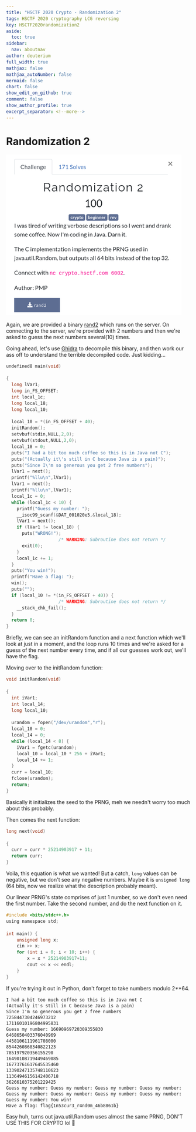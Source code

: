 ```yaml
---
title: "HSCTF 2020 Crypto - Randomization 2"
tags: HSCTF 2020 cryptography LCG reversing
key: HSCTF2020randomization2
aside:
  toc: true
sidebar:
  nav: aboutnav
author: deuterium
full_width: true
mathjax: false
mathjax_autoNumber: false
mermaid: false
chart: false
show_edit_on_github: true
comment: false
show_author_profile: true
excerpt_separator: <!--more-->
---
```


# Randomization 2

![Screenshot](Capture.png)

Again, we are provided a binary [rand2](rand2) which runs on the server. On connecting to the server, we're provided with 2 numbers and then we're asked to guess the next numbers several(10) times.

Going ahead, let's use [Ghidra](https://ghidra-sre.org/) to decompile this binary, and then work our ass off to understand the terrible decompiled code.
Just kidding...

```c
undefined8 main(void)

{
  long lVar1;
  long in_FS_OFFSET;
  int local_1c;
  long local_18;
  long local_10;
  
  local_10 = *(in_FS_OFFSET + 40);
  initRandom();
  setvbuf(stdin,NULL,2,0);
  setvbuf(stdout,NULL,2,0);
  local_18 = 0;
  puts("I had a bit too much coffee so this is in Java not C");
  puts("(Actually it\'s still in C because Java is a pain)");
  puts("Since I\'m so generous you get 2 free numbers");
  lVar1 = next();
  printf("%llu\n",lVar1);
  lVar1 = next();
  printf("%llu\n",lVar1);
  local_1c = 0;
  while (local_1c < 10) {
    printf("Guess my number: ");
    __isoc99_scanf(&DAT_001020e5,&local_18);
    lVar1 = next();
    if (lVar1 != local_18) {
      puts("WRONG!");
                    /* WARNING: Subroutine does not return */
      exit(0);
    }
    local_1c += 1;
  }
  puts("You win!");
  printf("Have a flag: ");
  win();
  puts("");
  if (local_10 != *(in_FS_OFFSET + 40)) {
                    /* WARNING: Subroutine does not return */
    __stack_chk_fail();
  }
  return 0;
}
```

Briefly, we can see an initRandom function and a next function which we'll look at just in a moment, and the loop runs 10 times and we're asked for a guess of the next number every time, and if all our guesses work out, we'll have the flag.

Moving over to the initRandom function:

```c
void initRandom(void)

{
  int iVar1;
  int local_14;
  long local_10;
  
  urandom = fopen("/dev/urandom","r");
  local_10 = 0;
  local_14 = 0;
  while (local_14 < 8) {
    iVar1 = fgetc(urandom);
    local_10 = local_10 * 256 + iVar1;
    local_14 += 1;
  }
  curr = local_10;
  fclose(urandom);
  return;
}
```

Basically it initializes the seed to the PRNG, meh we needn't worry too much about this probably.

Then comes the next function:

```c
long next(void)

{
  curr = curr * 25214903917 + 11;
  return curr;
}
```

Voila, this equation is what we wanted! But a catch, `long` values can be negative, but we don't see any negative numbers. Maybe it is `unsigned long` (64 bits, now we realize what the description probably meant).

Our linear PRNG's state comprises of just 1 number, so we don't even need the first number. Take the second number, and do the next function on it.

```c
#include <bits/stdc++.h>
using namespace std;

int main() {
	unsigned long x;
	cin >> x;
	for (int i = 0; i < 10; i++) {
		x = x * 25214903917+11;
		cout << x << endl;
	}
}
```

If you're trying it out in Python, don't forget to take numbers modulo 2**64.

```
I had a bit too much coffee so this is in Java not C
(Actually it's still in C because Java is a pain)
Since I'm so generous you get 2 free numbers
7258447304246973212
17116010196804995831
Guess my number: 16690969720309355830
6468650403376040969
4458106111961708000
8544260868340822123
785197920356155290
16490108719449469085
16773761617645535460
13390247135748110623
11364946156142406718
3626610375201229425
Guess my number: Guess my number: Guess my number: Guess my number: Guess my number: Guess my number: Guess my number: Guess my number: Guess my number: You win!
Have a flag: flag{1n53cur3_r4nd0m_46b8861b}
```

Easy huh, turns out java.util.Random uses almost the same PRNG, DON'T USE THIS FOR CRYPTO lol :triumph:
